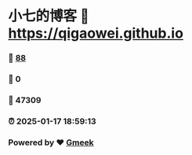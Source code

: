 # 小七的博客 :link: https://qigaowei.github.io 
### :page_facing_up: [88](https://qigaowei.github.io/tag.html) 
### :speech_balloon: 0 
### :hibiscus: 47309 
### :alarm_clock: 2025-01-17 18:59:13 
### Powered by :heart: [Gmeek](https://github.com/Meekdai/Gmeek)
